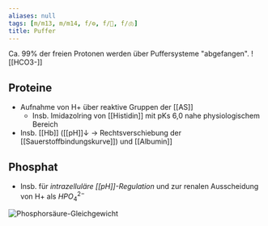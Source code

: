 ```yaml
---
aliases: null
tags: [m/m13, m/m14, f/⚙️, f/🍺, f/🫁]
title: Puffer
---
```

Ca. 99% der freien Protonen werden über Puffersysteme "abgefangen".
![[HCO3-]]

## Proteine
- Aufnahme von H+ über reaktive Gruppen der [[AS]]
	- Insb. Imidazolring von [[Histidin]] mit pKs 6,0 nahe physiologischem Bereich
- Insb. [[Hb]] ([[pH]]↓ -> Rechtsverschiebung der [[Sauerstoffbindungskurve]]) und [[Albumin]]

## Phosphat
- Insb. für *intrazelluläre [[pH]]-Regulation* und zur renalen Ausscheidung von H+ als $HPO_{4}^{2-}$

![Phosphorsäure-Gleichgewicht](https://media-de.amboss.com/media/thumbs/big_5767b7327cf5f.jpg)

